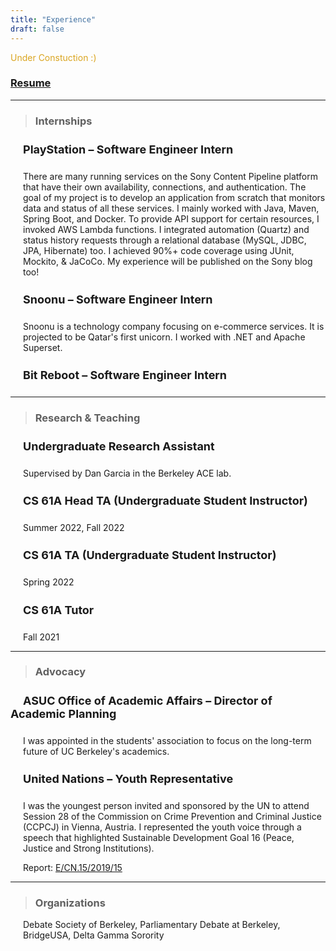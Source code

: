 ```yaml
---
title: "Experience"
draft: false
---
```


<span style="color:goldenrod">Under Constuction :) </span>



### [Resume](https://drive.google.com/file/d/1QdDeCoZlXxdihW8T3F0snQNWZShcfX5f/view?usp=sharing)

---
<!-- <h3 style="background-color:lightgray; text-align:left; text-indent: 15px; font-weight: bold; vertical-align: middle; padding:10px 0;">
      Internships
</h3> -->

> ### Internships
<h4 style = "text-indent: 20px; font-size: 18px"> PlayStation – Software Engineer Intern </h4>
<p style = "padding-left: 20px;"> There are many running services on the Sony Content Pipeline platform that have their own availability, connections, and authentication. The goal of my project is to develop an application from scratch that monitors data and status of all these services. I mainly worked with Java, Maven, Spring Boot, and Docker. To provide API support for certain resources, I invoked AWS Lambda functions. I integrated automation (Quartz) and status history requests through a relational database (MySQL, JDBC, JPA, Hibernate) too. I achieved 90%+ code coverage using JUnit, Mockito, & JaCoCo. My experience will be published on the Sony blog too!
</p> 



<h4 style = "text-indent: 20px; font-size: 18px"> Snoonu – Software Engineer Intern </h4>
<p style = "padding-left: 20px;"> 
Snoonu is a technology company focusing on e-commerce services. It is projected to be Qatar's first unicorn. I worked with .NET and Apache Superset.
</p> 

<h4 style = "text-indent: 20px; font-size: 18px"> Bit Reboot – Software Engineer Intern </h4>



---

> ### Research & Teaching

<h4 style = "text-indent: 20px; font-size: 18px"> Undergraduate Research Assistant </h4>

<p style = "padding-left: 20px;"> Supervised by Dan Garcia in the Berkeley ACE lab. </p>

<h4 style = "text-indent: 20px; font-size: 18px"> CS 61A Head TA (Undergraduate Student Instructor) </h4>

<p style = "padding-left: 20px;"> Summer 2022, Fall 2022 </p>

<h4 style = "text-indent: 20px; font-size: 18px">CS 61A TA (Undergraduate Student Instructor) </h4>

<p style = "padding-left: 20px;"> Spring 2022 </p>

<h4 style = "text-indent: 20px; font-size: 18px"> CS 61A Tutor </h4>

<p style = "padding-left: 20px;"> Fall 2021 </p>

---

> ### Advocacy
<h4 style = "text-indent: 20px; font-size: 18px"> ASUC Office of Academic Affairs – Director of Academic Planning </h4>
<p style = "padding-left: 20px;"> 
I was appointed in the students' association to focus on the long-term future of UC Berkeley's academics.
</p>

<h4 style = "text-indent: 20px; font-size: 18px"> United Nations – Youth Representative </h4>

<p style = "padding-left: 20px;"> I was the youngest person invited and sponsored by the UN to attend Session 28 of the Commission on Crime Prevention and Criminal Justice (CCPCJ) in Vienna, Austria. I represented the youth voice through a speech that highlighted Sustainable Development Goal 16 (Peace, Justice and Strong Institutions).

<p style = "padding-left: 20px;"> Report:  <a href="https://undocs.org/Home/Mobile?FinalSymbol=E%2F2019%2F30%2520&Language=E&DeviceType=Desktop&LangRequested=False">E/CN.15/2019/15</a> </p> 

---
> ### Organizations
<p style = "padding-left: 20px;"> 
Debate Society of Berkeley, Parliamentary Debate at Berkeley, BridgeUSA, Delta Gamma Sorority
</p>
